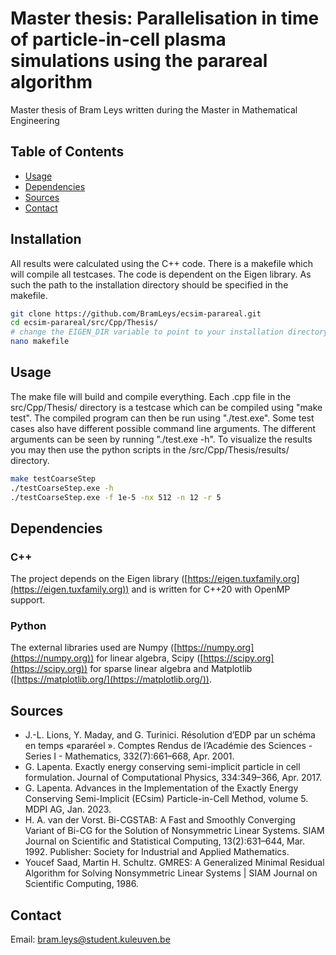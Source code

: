 # Master thesis: Parallelisation in time of particle-in-cell plasma simulations using the parareal algorithm

Master thesis of Bram Leys written during the Master in Mathematical Engineering

## Table of Contents
- [Usage](#usage)
- [Dependencies](#dependencies)
- [Sources](#sources)
- [Contact](#contact)

## Installation
All results were calculated using the C++ code. There is a makefile which will compile all testcases. The code is dependent on the Eigen library. As such the path to the installation directory should be specified in the makefile.

```bash
git clone https://github.com/BramLeys/ecsim-parareal.git
cd ecsim-parareal/src/Cpp/Thesis/
# change the EIGEN_DIR variable to point to your installation directory of Eigen
nano makefile
```
## Usage
The make file will build and compile everything. Each .cpp file in the src/Cpp/Thesis/ directory is a testcase which can be compiled using "make test". The compiled program can then be run using "./test.exe". Some test cases also have different possible command line arguments. The different arguments can be seen by running "./test.exe -h". To visualize the results you may then use the python scripts in the /src/Cpp/Thesis/results/ directory.

```bash
make testCoarseStep
./testCoarseStep.exe -h
./testCoarseStep.exe -f 1e-5 -nx 512 -n 12 -r 5
```

## Dependencies
### C++
  The project depends on the Eigen library ([https://eigen.tuxfamily.org](https://eigen.tuxfamily.org)) and is written for C++20 with OpenMP support.
### Python
  The external libraries used are Numpy ([https://numpy.org](https://numpy.org)) for linear algebra, Scipy ([https://scipy.org](https://scipy.org)) for sparse linear algebra and Matplotlib ([https://matplotlib.org/](https://matplotlib.org/)).

## Sources 
  - J.-L. Lions, Y. Maday, and G. Turinici. Résolution d’EDP par un schéma en
temps «pararéel ». Comptes Rendus de l’Académie des Sciences - Series I -
Mathematics, 332(7):661–668, Apr. 2001.
  - G. Lapenta. Exactly energy conserving semi-implicit particle in cell formulation.
Journal of Computational Physics, 334:349–366, Apr. 2017.
  - G. Lapenta. Advances in the Implementation of the Exactly Energy Conserving
Semi-Implicit (ECsim) Particle-in-Cell Method, volume 5. MDPI AG, Jan. 2023.
  - H. A. van der Vorst. Bi-CGSTAB: A Fast and Smoothly Converging Variant
of Bi-CG for the Solution of Nonsymmetric Linear Systems. SIAM Journal
on Scientific and Statistical Computing, 13(2):631–644, Mar. 1992. Publisher:
Society for Industrial and Applied Mathematics.
  - Youcef Saad, Martin H. Schultz. GMRES: A Generalized Minimal Residual
Algorithm for Solving Nonsymmetric Linear Systems | SIAM Journal on Scientific
Computing, 1986.

## Contact
  Email: bram.leys@student.kuleuven.be
